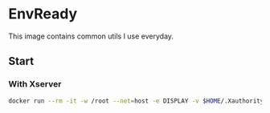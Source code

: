 # EnvReady

This image contains common utils I use everyday.

## Start


### With Xserver

```bash
docker run --rm -it -w /root --net=host -e DISPLAY -v $HOME/.Xauthority:/root/.Xauthority moekiwisama/ideaready:latest
```
